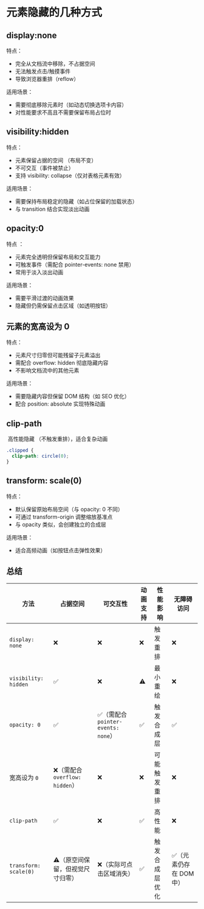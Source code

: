# 元素隐藏的几种方式

## display:none

特点：

- 完全从文档流中移除，不占据空间
- 无法触发点击/触摸事件
- 导致浏览器重排（reflow）

适用场景：

- 需要彻底移除元素时（如动态切换选项卡内容）
- 对性能要求不高且不需要保留布局占位时

## visibility:hidden

特点：

- 元素保留占据的空间 ​（布局不变）
- 不可交互（事件被禁止）
- 支持 visibility: collapse（仅对表格元素有效）

适用场景：

- 需要保持布局稳定的隐藏（如占位保留的加载状态）
- 与 transition 结合实现淡出动画

## opacity:0

特点 ​：

- 元素完全透明但保留布局和交互能力
- 可触发事件（需配合 pointer-events: none 禁用）
- 常用于淡入淡出动画

适用场景：

- 需要平滑过渡的动画效果
- 隐藏但仍需保留点击区域（如透明按钮）

## 元素的宽高设为 0

特点：

- 元素尺寸归零但可能残留子元素溢出 ​
- 需配合 overflow: hidden 彻底隐藏内容
- 不影响文档流中的其他元素

适用场景：

- 需要隐藏内容但保留 DOM 结构（如 SEO 优化）
- 配合 position: absolute 实现特殊动画

## clip-path

​ 高性能隐藏 ​（不触发重排），适合复杂动画

```css
.clipped {
  clip-path: circle(0);
}
```

## transform: scale(0)

特点：

- 默认保留原始布局空间（与 opacity: 0 不同）
- 可通过 transform-origin 调整缩放基准点
- 与 opacity 类似，会创建独立的合成层

适用场景：

- 适合高频动画（如按钮点击弹性效果）

## 总结

| 方法                  | 占据空间                         | 可交互性                            | 动画支持 | 性能影响       | 无障碍访问              |
| --------------------- | -------------------------------- | ----------------------------------- | -------- | -------------- | ----------------------- |
| `display: none`       | ❌                               | ❌                                  | ❌       | 触发重排       | ❌                      |
| `visibility: hidden`  | ✅                               | ❌                                  | ⚠️       | 最小重绘       | ❌                      |
| `opacity: 0`          | ✅                               | ✅（需配合 `pointer-events: none`） | ✅       | 触发合成层     | ✅                      |
| 宽高设为 `0`          | ❌（需配合 `overflow: hidden`）  | ❌                                  | ❌       | 可能触发重排   | ❌                      |
| `clip-path`           | ✅                               | ❌                                  | ✅       | 高性能         | ❌                      |
| `transform: scale(0)` | ⚠️（原空间保留，但视觉尺寸归零） | ❌（实际可点击区域消失）            | ✅       | 触发合成层优化 | ✅（元素仍存在 DOM 中） |
